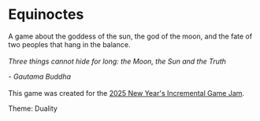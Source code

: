 # Equinoctes

A game about the goddess of the sun, the god of the moon, and the fate of two peoples that hang in the balance.
<br><br>
_Three things cannot hide for long: the Moon, the Sun and the Truth_

 _- Gautama Buddha_
<br><br>
This game was created for the [2025 New Year's Incremental Game Jam](https://itch.io/jam/nyigj-2025).

Theme: Duality
